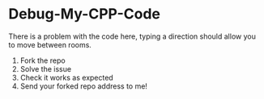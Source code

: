 # Debug-My-CPP-Code

There is a problem with the code here, typing a direction should allow you to move between rooms.

1. Fork the repo
2. Solve the issue
3. Check it works as expected
4. Send your forked repo address to me!
